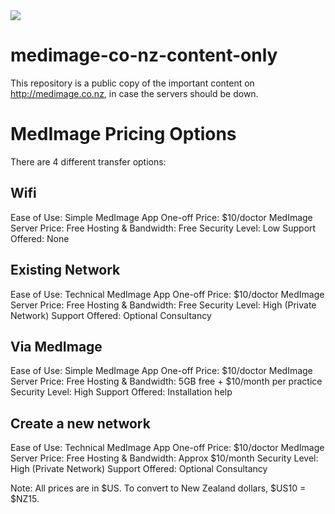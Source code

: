 <img src="https://atomjump.com/images/logo80.png">



# medimage-co-nz-content-only
This repository is a public copy of the important content on http://medimage.co.nz,  in case the servers should be down.


# MedImage Pricing Options

There are 4 different transfer options:

## Wifi

Ease of Use: Simple
MedImage App One-off Price: $10/doctor
MedImage Server Price: Free
Hosting & Bandwidth: Free
Security Level: Low
Support Offered: None



## Existing Network

Ease of Use: Technical
MedImage App One-off Price: $10/doctor
MedImage Server Price: Free
Hosting & Bandwidth: Free
Security Level: High (Private Network)
Support Offered: Optional Consultancy




## Via MedImage

Ease of Use: Simple
MedImage App One-off Price: $10/doctor
MedImage Server Price: Free
Hosting & Bandwidth: 5GB free + $10/month per practice
Security Level: High
Support Offered: Installation help


## Create a new network

Ease of Use: Technical
MedImage App One-off Price: $10/doctor
MedImage Server Price: Free
Hosting & Bandwidth: Approx $10/month
Security Level: High (Private Network)
Support Offered: Optional Consultancy




Note: All prices are in $US. To convert to New Zealand dollars, $US10 = $NZ15.